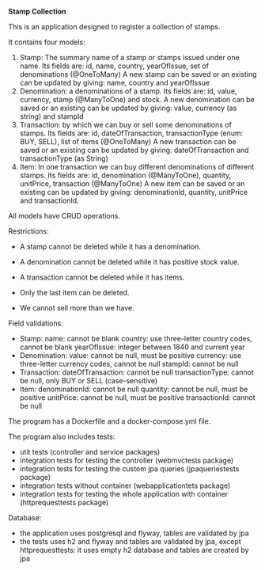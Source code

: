 **Stamp Collection**

This is an application designed to register a collection of stamps.

It contains four models:

1. Stamp: The summary name of a stamp or stamps issued under one name. 
   Its fields are: id, name, country, yearOfIssue, set of denominations (@OneToMany)
   A new stamp can be saved or an existing can be updated by giving: name, country and yearOfIssue
2. Denomination: a denominations of a stamp.
   Its fields are: id, value, currency, stamp (@ManyToOne) and stock. 
   A new denomination can be saved or an existing can be updated by giving: value, currency (as string) and stampId
3. Transaction: by which we can buy or sell some denominations of stamps. 
   Its fields are: id, dateOfTransaction, transactionType (enum: BUY, SELL), list of items (@OneToMany)
   A new transaction can be saved or an existing can be updated by giving: dateOfTransaction and transactionType (as String)
4. Item: In one transaction we can buy different denominations of different stamps. 
   Its fields are: id, denomination (@ManyToOne), quantity, unitPrice, transaction (@ManyToOne)
   A new item can be saved or an existing can be updated by giving: denominationId, quantity, unitPrice and transactionId.

All models have CRUD operations.

Restrictions:

* A stamp cannot be deleted while it has a denomination.
* A denomination cannot be deleted while it has positive stock value.
* A transaction cannot be deleted while it has items.
* Only the last item can be deleted.

* We cannot sell more than we have.

Field validations:
* Stamp: name: cannot be blank
         country: use three-letter country codes, cannot be blank
         yearOfIssue: integer between 1840 and current year
* Denomination: value: cannot be null, must be positive
                currency: use three-letter currency codes, cannot be null
                stampId: cannot be null
* Transaction: dateOfTransaction: cannot be null
               transactionType: cannot be null, only BUY or SELL (case-sensitive)
* Item: denominationId: cannot be null
        quantity: cannot be null, must be positive
        unitPrice: cannot be null, must be positive
        transactionId: cannot be null
        
The program has a Dockerfile and a docker-compose.yml file.

The program also includes tests:
* utit tests (controller and service packages)
* integration tests for testing the controller (webmvctests package)
* integration tests for testing the custom jpa queries (jpaqueriestests package)
* integration tests without container (webapplicationtets package)
* integration tests for testing the whole application with container (httprequesttests package)

Database:
* the application uses postgresql and flyway, tables are validated by jpa
* the tests uses h2 and flyway and tables are validated by jpa, except httprequesttests: it uses empty h2 database and tables are created by jpa

